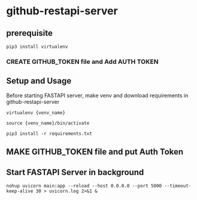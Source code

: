 # github-restapi-server
## prerequisite
```
pip3 install virtualenv
```
### CREATE GITHUB_TOKEN file and Add AUTH TOKEN

## Setup and Usage
Before starting FASTAPI server, make venv and download requirements in github-restapi-server 
```
virtualenv {venv_name}
```
```
source {venv_name}/bin/activate
```
```
pip3 install -r requirements.txt
```

## MAKE GITHUB_TOKEN file and put Auth Token

## Start FASTAPI Server in background
```
nohup uvicorn main:app --reload --host 0.0.0.0 --port 5000 --timeout-keep-alive 30 > uvicorn.log 2>&1 &
```